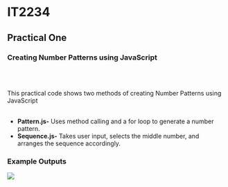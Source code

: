 <!DOCTYPE html>
<html lang="en">

<body>
    <h1>IT2234</h1>
    <h2>Practical One</h2>
    <h3>Creating Number Patterns using JavaScript</h3>
<br><br>
    <p>
        This practical code shows two methods of creating Number Patterns using JavaScript
        <br><br> 
        <ul>
            <li><b>Pattern.js-</b> Uses method calling and a for loop to generate a number pattern.</li>
            <li><b>Sequence.js-</b> Takes user input, selects the middle number, and arranges the sequence accordingly.</li>
        </ul>
    </p>
    <h3>Example Outputs</h3>
    <img src = "https://github.com/user-attachments/assets/61049681-642d-471f-8b2a-ec3731b6446a">
   

</body>
</html>

    
